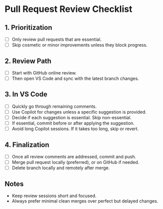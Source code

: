 # Pull Request Review Checklist

## 1. Prioritization
- [ ] Only review pull requests that are essential.
- [ ] Skip cosmetic or minor improvements unless they block progress.

## 2. Review Path
- [ ] Start with GitHub online review.
- [ ] Then open VS Code and sync with the latest branch changes.

## 3. In VS Code
- [ ] Quickly go through remaining comments.
- [ ] Use Copilot for changes unless a specific suggestion is provided.
- [ ] Decide if each suggestion is essential. Skip non-essential.
- [ ] If essential, commit before or after applying the suggestion.
- [ ] Avoid long Copilot sessions. If it takes too long, skip or revert.

## 4. Finalization
- [ ] Once all review comments are addressed, commit and push.
- [ ] Merge pull request locally (preferred), or on GitHub if needed.
- [ ] Delete branch locally and remotely after merge.

## Notes
- Keep review sessions short and focused.
- Always prefer minimal clean merges over perfect but delayed changes.

